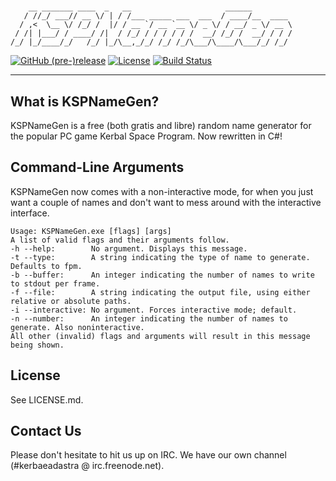 #

```plaintext
    __ _______ ____  _   __                     ______
   / //_/ ___// __ \/ | / /___ _____ ___  ___  / ____/__  ____
  / ,<  \__ \/ /_/ /  |/ / __ `/ __ `__ \/ _ \/ / __/ _ \/ __ \
 / /| |___/ / ____/ /|  / /_/ / / / / / /  __/ /_/ /  __/ / / /
/_/ |_/____/_/   /_/ |_/\__,_/_/ /_/ /_/\___/\____/\___/_/ /_/
```

[![GitHub (pre-)release](https://img.shields.io/github/release/KerbaeAdAstra/KSPNameGen/all.svg)](https://github.com/KerbaeAdAstra/KSPNameGen/releases)
[![License](https://img.shields.io/github/license/KerbaeAdAstra/KSPNameGen.svg)](https://opensource.org/licenses/MIT)
[![Build Status](https://travis-ci.org/KerbaeAdAstra/KSPNameGen.svg?branch=develop)](https://travis-ci.org/KerbaeAdAstra/KSPNameGen)

---

## What is KSPNameGen? ##

KSPNameGen is a free (both gratis and libre) random name generator for the
popular PC game Kerbal Space Program. Now rewritten in C#!

## Command-Line Arguments ##

KSPNameGen now comes with a non-interactive mode, for when you just want a
couple of names and don't want to mess around with the interactive interface.

```plaintext
Usage: KSPNameGen.exe [flags] [args]
A list of valid flags and their arguments follow.
-h --help:        No argument. Displays this message.
-t --type:        A string indicating the type of name to generate. Defaults to fpm.
-b --buffer:      An integer indicating the number of names to write to stdout per frame.
-f --file:        A string indicating the output file, using either relative or absolute paths.
-i --interactive: No argument. Forces interactive mode; default.
-n --number:      An integer indicating the number of names to generate. Also noninteractive.
All other (invalid) flags and arguments will result in this message being shown.
```

## License ##

See LICENSE.md.

## Contact Us ##

Please don't hesitate to hit us up on IRC. We have our own channel (#kerbaeadastra @ irc.freenode.net).
